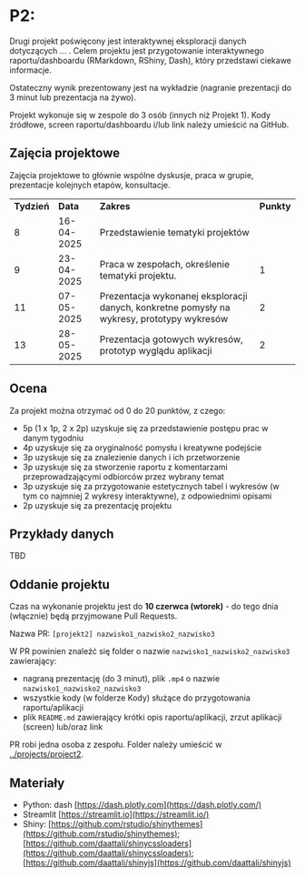 # P2: 
Drugi projekt poświęcony jest interaktywnej eksploracji danych dotyczących ... . Celem projektu jest przygotowanie interaktywnego raportu/dashboardu (RMarkdown, RShiny, Dash), który przedstawi ciekawe informacje.

Ostateczny wynik prezentowany jest na wykładzie (nagranie prezentacji do 3 minut lub prezentacja na żywo).

Projekt wykonuje się w zespole do 3 osób (innych niż Projekt 1). Kody źródłowe, screen raportu/dashboardu i/lub link należy umieścić na GitHub.

## Zajęcia projektowe

Zajęcia projektowe to głównie wspólne dyskusje, praca w grupie, prezentacje kolejnych etapów, konsultacje.

<div class="tg-wrap"><table>
<tbody>
  <tr>
    <td><b>Tydzień</b></td>
    <td><b>Data</b></td>
    <td><b>Zakres</b></td>
    <td><b>Punkty</b></td>
  </tr>
  <tr>
    <td>8</td>
    <td>16-04-2025</td>
    <td>Przedstawienie tematyki projektów</td>
    <td></td>
  </tr>
  <tr>
    <td>9</td>
    <td>23-04-2025</td>
    <td>Praca w zespołach, określenie tematyki projektu.</td>
    <td>1</td>
  </tr>
    <tr>
    <td>11</td>
    <td>07-05-2025</td>
    <td>Prezentacja wykonanej eksploracji danych, konkretne pomysły na wykresy, prototypy wykresów</td>
    <td>2</td>
  </tr>
   <tr>
    <td>13</td>
    <td>28-05-2025</td>
    <td>Prezentacja gotowych wykresów, prototyp wyglądu aplikacji</td>
    <td>2</td>
  </tr>
</tbody>
</table></div>

## Ocena

Za projekt można otrzymać od 0 do 20 punktów, z czego:

- 5p (1 x 1p, 2 x 2p) uzyskuje się za przedstawienie postępu prac w danym tygodniu
- 4p uzyskuje się za oryginalność pomysłu i kreatywne podejście
- 3p uzyskuje się za znalezienie danych i ich przetworzenie
- 3p uzyskuje się za stworzenie raportu z komentarzami przeprowadzającymi odbiorców przez wybrany temat
- 3p uzyskuje się za przygotowanie estetycznych tabel i wykresów (w tym co najmniej 2 wykresy interaktywne), z odpowiednimi opisami
- 2p uzyskuje się za prezentację projektu

## Przykłady danych

TBD

## Oddanie projektu

Czas na wykonanie projektu jest do **10 czerwca (wtorek)** - do tego dnia (włącznie) będą przyjmowane Pull Requests.

Nazwa PR: `[projekt2] nazwisko1_nazwisko2_nazwisko3`

W PR powinien znaleźć się folder o nazwie `nazwisko1_nazwisko2_nazwisko3` zawierający:

- nagraną prezentację (do 3 minut), plik `.mp4` o nazwie `nazwisko1_nazwisko2_nazwisko3`
- wszystkie kody (w folderze Kody) służące do przygotowania raportu/aplikacji
- plik `README.md` zawierający krótki opis raportu/aplikacji, zrzut aplikacji (screen) lub/oraz link

PR robi jedna osoba z zespołu. Folder należy umieścić w [../projects/project2](https://github.com/kozaka93/2025L-ExploratoryDataAnalysis/tree/main/projects/project2).

## Materiały

- Python: dash [https://dash.plotly.com](https://dash.plotly.com/)
- Streamlit [https://streamlit.io](https://streamlit.io/)
- Shiny: [https://github.com/rstudio/shinythemes](https://github.com/rstudio/shinythemes); [https://github.com/daattali/shinycssloaders](https://github.com/daattali/shinycssloaders); [https://github.com/daattali/shinyjs](https://github.com/daattali/shinyjs)

